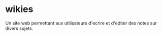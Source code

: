 wikies
======

Un site web permettant aux utilisateurs d'ecrire et d'editer des notes sur divers sujets.

